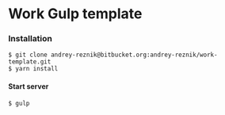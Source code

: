 # Work Gulp template
### Installation
```
$ git clone andrey-reznik@bitbucket.org:andrey-reznik/work-template.git
$ yarn install
```
#### Start server
```
$ gulp
```